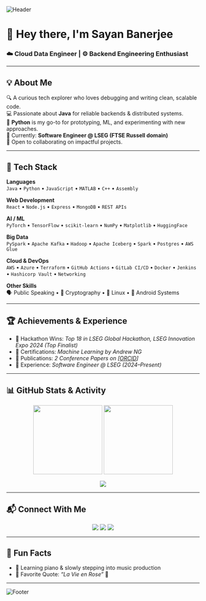 <!-- Banner -->
![Header](https://capsule-render.vercel.app/api?type=wave&height=200&text=Sayan%20Banerjee&fontAlign=50&fontAlignY=40&color=gradient)

# 👋 Hey there, I'm Sayan Banerjee  

### ☁️ Cloud Data Engineer | ⚙️ Backend Engineering Enthusiast  

---

## 💡 About Me  
🔍 A curious tech explorer who loves debugging and writing clean, scalable code.  
💻 Passionate about **Java** for reliable backends & distributed systems.  
🐍 **Python** is my go-to for prototyping, ML, and experimenting with new approaches.  
🏢 Currently: **Software Engineer @ LSEG (FTSE Russell domain)**  
🤝 Open to collaborating on impactful projects.  

---

## 🚀 Tech Stack  

**Languages**  
`Java` • `Python` • `JavaScript` • `MATLAB` • `C++` • `Assembly`  

**Web Development**  
`React` • `Node.js` • `Express` • `MongoDB` • `REST APIs`  

**AI / ML**  
`PyTorch` • `TensorFlow` • `scikit-learn` • `NumPy` • `Matplotlib` • `HuggingFace`  

**Big Data**  
`PySpark` • `Apache Kafka` • `Hadoop` • `Apache Iceberg` • `Spark` • `Postgres` • `AWS Glue`  

**Cloud & DevOps**  
`AWS` • `Azure` • `Terraform` • `GitHub Actions` • `GitLab CI/CD` • `Docker` • `Jenkins` • `Hashicorp Vault` • `Networking`  

**Other Skills**  
🗣 Public Speaking • 🔐 Cryptography • 🐧 Linux • 📱 Android Systems  

---

## 🏆 Achievements & Experience   

- 🥇 Hackathon Wins: *Top 18 in LSEG Global Hackathon, LSEG Innovation Expo 2024 (Top Finalist)*  
- 📜 Certifications: *Machine Learning by Andrew NG*  
- 📖 Publications: *2 Conference Papers on [[ORCID](https://orcid.org/0009-0009-2665-1817)]*  
- 💼 Experience: *Software Engineer @ LSEG (2024–Present)*  

---

## 📊 GitHub Stats & Activity  

<p align="center">
  <img src="https://github-readme-stats.vercel.app/api?username=Sayan-sam&show_icons=true&theme=tokyonight" height="180px"/>
  <img src="https://github-readme-streak-stats.herokuapp.com/?user=Sayan-sam&theme=tokyonight" height="180px"/>
</p>

<p align="center">
  <img src="https://github-readme-activity-graph.vercel.app/graph?username=Sayan-sam&theme=react-dark&hide_border=true"/>
</p>

---

## 📬 Connect With Me  

<p align="center">
  <a href="https://www.linkedin.com/in/sayanb1729"><img src="https://img.shields.io/badge/LinkedIn-blue?style=for-the-badge&logo=linkedin"/></a>
  <a href="mailto:sayanb1729@gmail.com"><img src="https://img.shields.io/badge/Email-red?style=for-the-badge&logo=gmail"/></a>
  <a href="https://medium.com/@Sayanb1729"><img src="https://img.shields.io/badge/Medium-black?style=for-the-badge&logo=medium"/></a>
</p>

---

## 🎹 Fun Facts  

- 🎼 Learning piano & slowly stepping into music production  
- 💭 Favorite Quote: *“La Vie en Rose”* 🌹  

---

![Footer](https://capsule-render.vercel.app/api?type=waving&height=120&section=footer&color=gradient)
